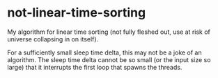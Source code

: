 # not-linear-time-sorting
My algorithm for linear time sorting (not fully fleshed out, use at risk of universe collapsing in on itself).

For a sufficiently small sleep time delta, this may not be a joke of an algorithm. The sleep time delta cannot be so small (or the input size so large) that it interrupts the first loop that spawns the threads.
